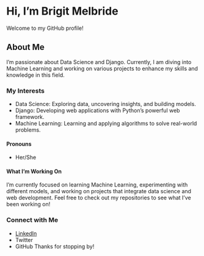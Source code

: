 # Hi, I’m Brigit Melbride
Welcome to my GitHub profile!

## About Me
I’m passionate about Data Science and Django. Currently, I am diving into Machine Learning and working on various projects to enhance my skills and knowledge in this field.

### My Interests
- Data Science: Exploring data, uncovering insights, and building models.
- Django: Developing web applications with Python’s powerful web framework.
- Machine Learning: Learning and applying algorithms to solve real-world problems.
#### Pronouns
- Her/She
#### What I’m Working On
I’m currently focused on learning Machine Learning, experimenting with different models, and working on projects that integrate data science and web development. Feel free to check out my repositories to see what I’ve been working on!

### Connect with Me
- [LinkedIn](https://www.linkedin.com/in/brigit-melbride)
- Twitter
- GitHub
Thanks for stopping by!

